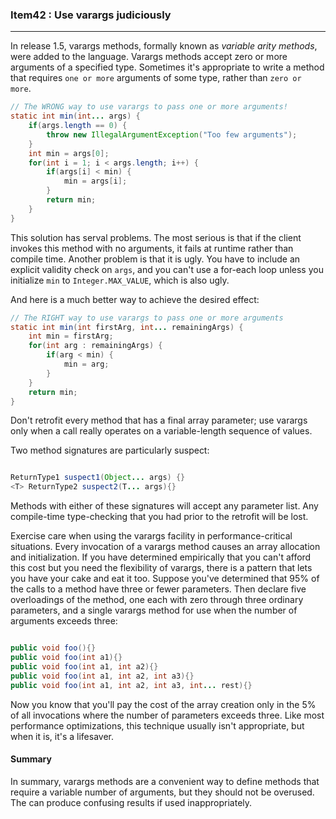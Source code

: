### Item42 : Use varargs judiciously

----------

In release 1.5, varargs methods, formally known as *variable arity methods*, were added to the language. Varargs methods accept zero or more arguments of a specified type. Sometimes it's appropriate to write a method that requires `one or more` arguments of some type, rather than `zero or more`.

```java
// The WRONG way to use varargs to pass one or more arguments!
static int min(int... args) {
	if(args.length == 0) {
		throw new IllegalArgumentException("Too few arguments");
	}
	int min = args[0];
	for(int i = 1; i < args.length; i++) {
		if(args[i] < min) {
			min = args[i];
		}
		return min;
	}
}
```

This solution has serval problems. The most serious is that if the client invokes this method with no arguments, it fails at runtime rather than compile time. Another problem is that it is ugly. You have to include an explicit validity check on `args`, and you can't use a for-each loop unless you initialize `min` to `Integer.MAX_VALUE`, which is also ugly.

And here is a much better way to achieve the desired effect:

```java
// The RIGHT way to use varargs to pass one or more arguments
static int min(int firstArg, int... remainingArgs) {
	int min = firstArg;
	for(int arg : remainingArgs) {
		if(arg < min) {
			min = arg;
		}
	}
	return min;
}
```

Don't retrofit every method that has a final array parameter; use varargs only when a call really operates on a variable-length sequence of values.

Two method signatures are particularly suspect:

```java

ReturnType1 suspect1(Object... args) {}
<T> ReturnType2 suspect2(T... args){}

```

Methods with either of these signatures will accept any parameter list. Any compile-time type-checking that you had prior to the retrofit will be lost.

Exercise care when using the varargs facility in performance-critical situations. Every invocation of a varargs method causes an array allocation and initialization. If you have determined empirically that you can't afford this cost but you need the flexibility of varargs, there is a pattern that lets you have your cake and eat it too. Suppose you've determined that 95% of the calls to a method have three or fewer parameters. Then declare five overloadings of the method, one each with zero through three ordinary parameters, and a single varargs method for use when the number of arguments exceeds three:

```java

public void foo(){}
public void foo(int a1){}
public void foo(int a1, int a2){}
public void foo(int a1, int a2, int a3){}
public void foo(int a1, int a2, int a3, int... rest){}

``` 

Now you know that you'll pay the cost of the array creation only in the 5% of all invocations where the number of parameters exceeds three. Like most performance optimizations, this technique usually isn't appropriate, but when it is, it's a lifesaver.

#### Summary

In summary, varargs methods are a convenient way to define methods that require a variable number of arguments, but they should not be overused. The can produce confusing results if used inappropriately.